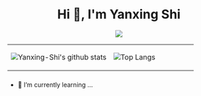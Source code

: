 <h1 align="center">Hi 👋, I'm Yanxing Shi</h1>

<p align="center"> 
  <img src="https://profile-counter.glitch.me/Yanxing-Shi/count.svg" />
</p>

<table><tr><td align="center" width="55%">

![Yanxing-Shi's github stats](https://github-readme-stats.vercel.app/api?username=Yanxing-Shi&count_private=true&show_icons=true&theme=dark)

</td><td align="top" width="45%">

![Top Langs](https://github-readme-stats.vercel.app/api/top-langs/?username=Yanxing-Shi&layout=compact&theme=dark)

</td></tr></table>

###
- 🌱 I’m currently learning ...

